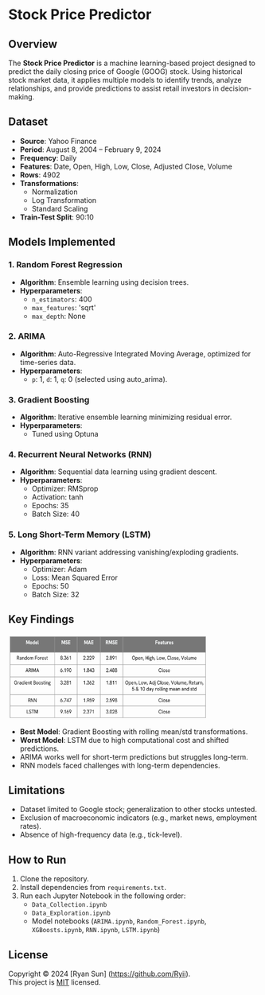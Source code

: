 # Stock Price Predictor

## Overview

The **Stock Price Predictor** is a machine learning-based project designed to predict the daily closing price of Google (GOOG) stock. Using historical stock market data, it applies multiple models to identify trends, analyze relationships, and provide predictions to assist retail investors in decision-making.

## Dataset

- **Source**: Yahoo Finance
- **Period**: August 8, 2004 – February 9, 2024
- **Frequency**: Daily
- **Features**: Date, Open, High, Low, Close, Adjusted Close, Volume
- **Rows**: 4902
- **Transformations**:
  - Normalization
  - Log Transformation
  - Standard Scaling
- **Train-Test Split**: 90:10

## Models Implemented

### 1. Random Forest Regression

- **Algorithm**: Ensemble learning using decision trees.
- **Hyperparameters**:
  - `n_estimators`: 400
  - `max_features`: 'sqrt'
  - `max_depth`: None

### 2. ARIMA

- **Algorithm**: Auto-Regressive Integrated Moving Average, optimized for time-series data.
- **Hyperparameters**:
  - `p`: 1, `d`: 1, `q`: 0 (selected using auto_arima).

### 3. Gradient Boosting

- **Algorithm**: Iterative ensemble learning minimizing residual error.
- **Hyperparameters**:
  - Tuned using Optuna

### 4. Recurrent Neural Networks (RNN)

- **Algorithm**: Sequential data learning using gradient descent.
- **Hyperparameters**:
  - Optimizer: RMSprop
  - Activation: tanh
  - Epochs: 35
  - Batch Size: 40

### 5. Long Short-Term Memory (LSTM)

- **Algorithm**: RNN variant addressing vanishing/exploding gradients.
- **Hyperparameters**:
  - Optimizer: Adam
  - Loss: Mean Squared Error
  - Epochs: 50
  - Batch Size: 32

## Key Findings

<img src="Analysis.png" width="400" height="170" alt="Analysis Picture">

- **Best Model**: Gradient Boosting with rolling mean/std transformations.
- **Worst Model**: LSTM due to high computational cost and shifted predictions.
- ARIMA works well for short-term predictions but struggles long-term.
- RNN models faced challenges with long-term dependencies.

## Limitations

- Dataset limited to Google stock; generalization to other stocks untested.
- Exclusion of macroeconomic indicators (e.g., market news, employment rates).
- Absence of high-frequency data (e.g., tick-level).

## How to Run

1. Clone the repository.
2. Install dependencies from `requirements.txt`.
3. Run each Jupyter Notebook in the following order:
   - `Data_Collection.ipynb`
   - `Data_Exploration.ipynb`
   - Model notebooks (`ARIMA.ipynb`, `Random_Forest.ipynb`, `XGBoosts.ipynb`, `RNN.ipynb`, `LSTM.ipynb`)

## License

Copyright © 2024 [Ryan Sun] (https://github.com/Ryii).<br />
This project is [MIT](https://github.com/Ryii/Stock-Price-Predictor/blob/main/LICENSE.md) licensed.
